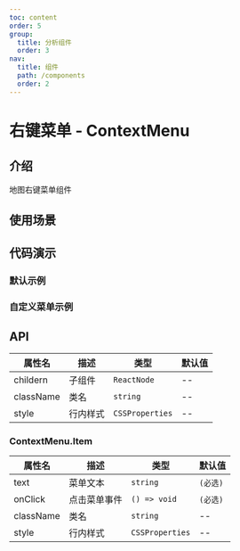 ```yaml
---
toc: content
order: 5
group:
  title: 分析组件
  order: 3
nav:
  title: 组件
  path: /components
  order: 2
---
```


# 右键菜单 - ContextMenu

## 介绍

地图右键菜单组件

## 使用场景

## 代码演示

### 默认示例

<code src="./demos/default.tsx" compact defaultShowCode></code>

### 自定义菜单示例

<code src="./demos/custom.tsx"></code>

## API

| 属性名    | 描述     | 类型            | 默认值 |
| --------- | -------- | --------------- | ------ |
| childern  | 子组件   | `ReactNode`     | --     |
| className | 类名     | `string`        | --     |
| style     | 行内样式 | `CSSProperties` | --     |

### ContextMenu.Item

| 属性名    | 描述         | 类型            | 默认值   |
| --------- | ------------ | --------------- | -------- |
| text      | 菜单文本     | `string`        | `(必选)` |
| onClick   | 点击菜单事件 | `() => void`    | `(必选)` |
| className | 类名         | `string`        | --       |
| style     | 行内样式     | `CSSProperties` | --       |
